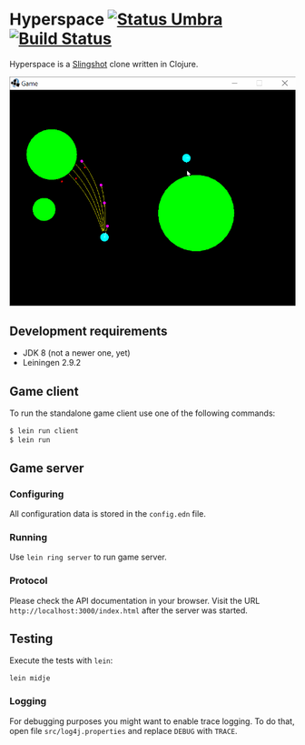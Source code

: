 Hyperspace [![Status Umbra][status-umbra]][andivionian-status-classifier] [![Build Status][travis-build-status]][travis-build]
==========

Hyperspace is a [Slingshot](http://slingshot.wikispot.org/) clone written in Clojure.

![Gameplay Footage][gameplay]

## Development requirements

- JDK 8 (not a newer one, yet)
- Leiningen 2.9.2

## Game client

To run the standalone game client use one of the following commands:

```console
$ lein run client
$ lein run
```

## Game server

### Configuring
All configuration data is stored in the `config.edn` file.

### Running
Use `lein ring server` to run game server.

### Protocol
Please check the API documentation in your browser. Visit the URL `http://localhost:3000/index.html` after the server
was started.

## Testing

Execute the tests with `lein`:

    lein midje

### Logging
For debugging purposes you might want to enable trace logging. To do that, open file `src/log4j.properties` and replace
`DEBUG` with `TRACE`.

[andivionian-status-classifier]: https://github.com/ForNeVeR/andivionian-status-classifier#status-umbra-
[travis-build]: https://travis-ci.org/codingteam/Hyperspace

[status-umbra]: https://img.shields.io/badge/status-umbra-red.svg
[travis-build-status]: https://travis-ci.org/codingteam/Hyperspace.svg?branch=develop

[gameplay]: docs/footage.gif
